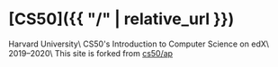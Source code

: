 # [CS50]({{ "/" | relative_url }})

Harvard University\\
CS50's Introduction to Computer Science on edX\\
2019–2020\\
This site is forked from [cs50/ap](https://cs50.github.io/ap/)
